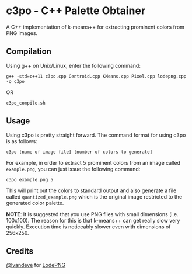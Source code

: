 # c3po - C++ Palette Obtainer

A C++ implementation of k-means++ for extracting prominent colors from PNG images.

## Compilation
Using g++ on Unix/Linux, enter the following command:

`g++ -std=c++11 c3po.cpp Centroid.cpp KMeans.cpp Pixel.cpp lodepng.cpp -o c3po`

OR

`c3po_compile.sh`

## Usage
Using c3po is pretty straight forward. The command format for using c3po is as follows:

`c3po [name of image file] [number of colors to generate]`

For example, in order to extract 5 prominent colors from an image called `example.png`, you can just issue the following command:

`c3po example.png 5`

This will print out the colors to standard output and also generate a file called `quantized_example.png` which is the original image restricted to the generated color palette.

__NOTE__: It is suggested that you use PNG files with small dimensions (i.e. 100x100). The reason for this is that k-means++ can get really slow very quickly. Execution time is noticeably slower even with dimensions of 256x256.

## Credits
[@lvandeve](https://github.com/lvandeve) for [LodePNG](https://github.com/lvandeve/lodepng)
